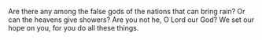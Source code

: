 Are there any among the false gods of the nations that can bring rain? Or can the heavens give showers? Are you not he, O Lord our God? We set our hope on you, for you do all these things.
